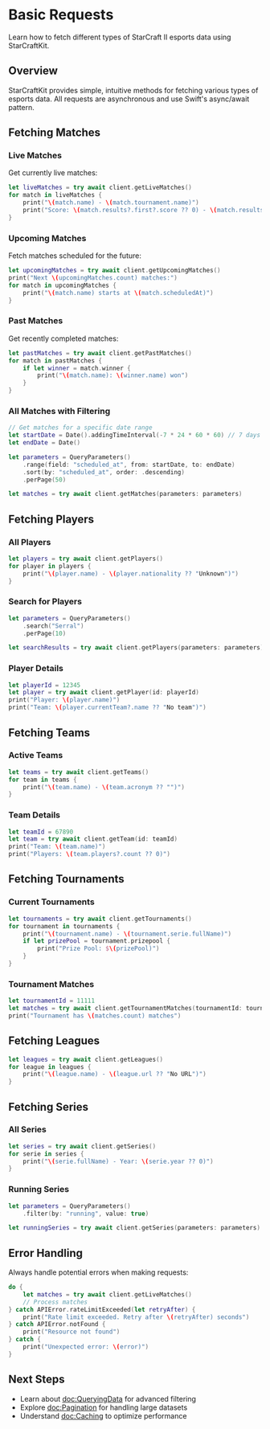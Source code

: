 # Basic Requests

Learn how to fetch different types of StarCraft II esports data using StarCraftKit.

## Overview

StarCraftKit provides simple, intuitive methods for fetching various types of esports data. All requests are asynchronous and use Swift's async/await pattern.

## Fetching Matches

### Live Matches

Get currently live matches:

```swift
let liveMatches = try await client.getLiveMatches()
for match in liveMatches {
    print("\(match.name) - \(match.tournament.name)")
    print("Score: \(match.results?.first?.score ?? 0) - \(match.results?.last?.score ?? 0)")
}
```

### Upcoming Matches

Fetch matches scheduled for the future:

```swift
let upcomingMatches = try await client.getUpcomingMatches()
print("Next \(upcomingMatches.count) matches:")
for match in upcomingMatches {
    print("\(match.name) starts at \(match.scheduledAt)")
}
```

### Past Matches

Get recently completed matches:

```swift
let pastMatches = try await client.getPastMatches()
for match in pastMatches {
    if let winner = match.winner {
        print("\(match.name): \(winner.name) won")
    }
}
```

### All Matches with Filtering

```swift
// Get matches for a specific date range
let startDate = Date().addingTimeInterval(-7 * 24 * 60 * 60) // 7 days ago
let endDate = Date()

let parameters = QueryParameters()
    .range(field: "scheduled_at", from: startDate, to: endDate)
    .sort(by: "scheduled_at", order: .descending)
    .perPage(50)

let matches = try await client.getMatches(parameters: parameters)
```

## Fetching Players

### All Players

```swift
let players = try await client.getPlayers()
for player in players {
    print("\(player.name) - \(player.nationality ?? "Unknown")")
}
```

### Search for Players

```swift
let parameters = QueryParameters()
    .search("Serral")
    .perPage(10)

let searchResults = try await client.getPlayers(parameters: parameters)
```

### Player Details

```swift
let playerId = 12345
let player = try await client.getPlayer(id: playerId)
print("Player: \(player.name)")
print("Team: \(player.currentTeam?.name ?? "No team")")
```

## Fetching Teams

### Active Teams

```swift
let teams = try await client.getTeams()
for team in teams {
    print("\(team.name) - \(team.acronym ?? "")")
}
```

### Team Details

```swift
let teamId = 67890
let team = try await client.getTeam(id: teamId)
print("Team: \(team.name)")
print("Players: \(team.players?.count ?? 0)")
```

## Fetching Tournaments

### Current Tournaments

```swift
let tournaments = try await client.getTournaments()
for tournament in tournaments {
    print("\(tournament.name) - \(tournament.serie.fullName)")
    if let prizePool = tournament.prizepool {
        print("Prize Pool: $\(prizePool)")
    }
}
```

### Tournament Matches

```swift
let tournamentId = 11111
let matches = try await client.getTournamentMatches(tournamentId: tournamentId)
print("Tournament has \(matches.count) matches")
```

## Fetching Leagues

```swift
let leagues = try await client.getLeagues()
for league in leagues {
    print("\(league.name) - \(league.url ?? "No URL")")
}
```

## Fetching Series

### All Series

```swift
let series = try await client.getSeries()
for serie in series {
    print("\(serie.fullName) - Year: \(serie.year ?? 0)")
}
```

### Running Series

```swift
let parameters = QueryParameters()
    .filter(by: "running", value: true)

let runningSeries = try await client.getSeries(parameters: parameters)
```

## Error Handling

Always handle potential errors when making requests:

```swift
do {
    let matches = try await client.getLiveMatches()
    // Process matches
} catch APIError.rateLimitExceeded(let retryAfter) {
    print("Rate limit exceeded. Retry after \(retryAfter) seconds")
} catch APIError.notFound {
    print("Resource not found")
} catch {
    print("Unexpected error: \(error)")
}
```

## Next Steps

- Learn about <doc:QueryingData> for advanced filtering
- Explore <doc:Pagination> for handling large datasets
- Understand <doc:Caching> to optimize performance